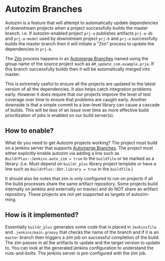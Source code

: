 # Autozim Branches

Autozim is a feature that will attempt to automatically update dependencies of downstream projects when a
project successfully builds the master branch. i.e. If autozim-enabled project `prj-a` publishes artifacts
`prj-a-db` and `prj-a-model` used by downstream project `prj-b` and `prj-a` successfully builds the master
branch then it will initiate a "Zim" process to update the dependencies in `prj-b`.

The [Zim](Zim.md) process happens in an [Automerge Branches](AutomergeBranches.md) named using the group
name of the source project such as `AM_update_com.example.prja`. If this branch successfully builds then
it will be automatically merged into master.

This is extremely useful to ensure all the projects are updated to the latest version of all the dependencies.
It also helps catch integration problems early. However it does require that our projects improve the level
of test coverage over time to ensure that problems are caught early. Another downside is that a simple commit
to a low-level library can cause a cascade of builds. This will be less of an issue over time as more effective
build prioritization of jobs is enabled on our build server(s).

## How to enable?

What do you need to get Autozim projects working? The project must build on a jenkins server that supports
[Automerge Branches](AutomergeBranches.md). The project must either explicitly enable autozim via adding a
line such as `BuildrPlus::Jenkins.auto_zim = true` to the `buildfile` or be marked as a library. (i.e. Must
depend on `buildr_plus` library project template or have a line such as `BuildrPlus::Dbt.library = true` in
the `buildfile`.)

It should also be notes that zim is only configured to run on projects if all the build processes share the
same artifact repository. Some projects build internally on jenkins and externally on travisci and do NOT
share an artifact repository. These projects are not yet supported as targets of autozim-ming.

## How is it implemented?

Essentially `buildr_plus` generates some code that is placed in `Jenkinsfile` and `.jenkins/main.groovy`
that checks the name of the branch and if it is an `master` branch then triggers a zim job on successful
completion of the build. The zim passes in all the artifacts to update and the target version to update to.
You can look at the generated jenkins configuration to understand the nuts-and-bolts. The jenkins server
is pre-configured with the zim job.
